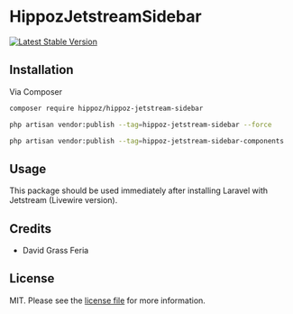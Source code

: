 # HippozJetstreamSidebar
<p align="center">

<a href="https://packagist.org/packages/hippoz/hippoz-jetstream-sidebar"><img src="https://img.shields.io/packagist/v/laravel/framework" alt="Latest Stable Version"></a>

</p>

## Installation

Via Composer

``` bash
composer require hippoz/hippoz-jetstream-sidebar
```



``` bash
php artisan vendor:publish --tag=hippoz-jetstream-sidebar --force
```



``` bash
php artisan vendor:publish --tag=hippoz-jetstream-sidebar-components
```



## Usage
This package should be used immediately after installing Laravel with Jetstream (Livewire version).



## Credits

- David Grass Feria


## License

MIT. Please see the [license file](license.md) for more information.

[ico-version]: https://img.shields.io/packagist/v/hippoz/hippoz-jetstream-sidebar.svg?style=flat-square
[ico-downloads]: https://img.shields.io/packagist/dt/hippoz/hippoz-jetstream-sidebar.svg?style=flat-square
[ico-travis]: https://img.shields.io/travis/hippoz/hippoz-jetstream-sidebar/master.svg?style=flat-square
[ico-styleci]: https://styleci.io/repos/12345678/shield

[link-packagist]: https://packagist.org/packages/hippoz/hippoz-jetstream-sidebar
[link-downloads]: https://packagist.org/packages/hippoz/hippoz-jetstream-sidebar
[link-travis]: https://travis-ci.org/hippoz/hippoz-jetstream-sidebar
[link-styleci]: https://styleci.io/repos/12345678
[link-author]: https://github.com/hippoz
[link-contributors]: ../../contributors

